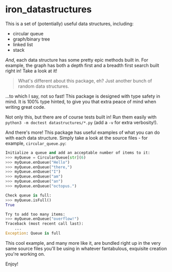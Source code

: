 # iron_datastructures

This is a set of (potentially) useful data structures, including:
* circular queue
* graph/binary tree
* linked list
* stack

_And_, each data structure has some pretty epic methods built in. For example, the graph has both a depth first and a breadth first search built right in! Take a look at it!

> What's different about this package, eh? Just another bunch of random data structures.

…to which I say, not so fast! This package is designed with type safety in mind. It is 100% type hinted, to give you that extra peace of mind when writing great code.

Not only this, but there are of course tests built in! Run them easily with `python3 -m doctest datastructures/*.py` (add a `-v` for extra verbosity!).

And there's more! This package has useful examples of what you can do with each data structure. Simply take a look at the source files - for example, `circular_queue.py`:

```python
Initialize a queue and add an acceptable number of items to it:
>>> myQueue = CircularQueue[str](6)
>>> myQueue.enQueue("Hello")
>>> myQueue.enQueue("there,")
>>> myQueue.enQueue("I")
>>> myQueue.enQueue("am")
>>> myQueue.enQueue("an")
>>> myQueue.enQueue("octopus.")

Check queue is full:
>>> myQueue.isFull()
True

Try to add too many items:
>>> myQueue.enQueue("overflow!")
Traceback (most recent call last):
    ...
Exception: Queue is full
```

This cool example, and many more like it, are bundled right up in the very same source files you'll be using in whatever fantabulous, exquisite creation you're working on.

Enjoy!
